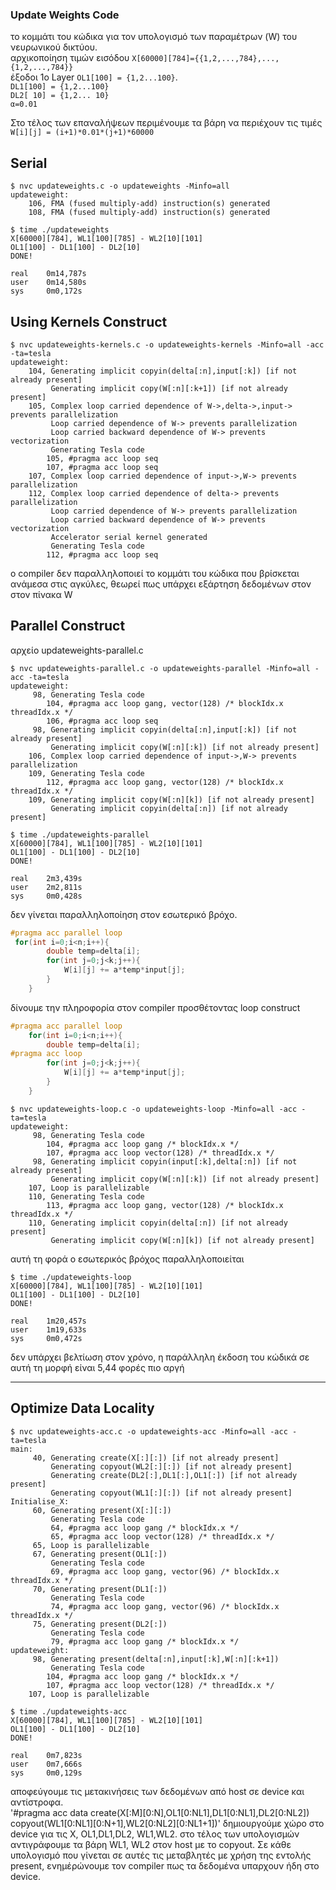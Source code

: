 ### Update Weights Code
το κομμάτι του κώδικα για τον υπολογισμό των παραμέτρων (W) του νευρωνικού δικτύου.  
αρχικοποίηση  τιμών εισόδου `Χ[60000][784]={{1,2,...,784},...,{1,2,...,784}}`  
έξοδοι 1ο Layer `OL1[100] = {1,2...100}`.  
`DL1[100] = {1,2...100}`  
`DL2[ 10] = {1,2... 10} `  
`α=0.01`

Στο τέλος των επαναλήψεων περιμένουμε τα βάρη να περιέχουν τις τιμές 
`W[i][j] = (i+1)*0.01*(j+1)*60000` 



## Serial

```
$ nvc updateweights.c -o updateweights -Minfo=all 
updateweight:
    106, FMA (fused multiply-add) instruction(s) generated
    108, FMA (fused multiply-add) instruction(s) generated

$ time ./updateweights
X[60000][784], WL1[100][785] - WL2[10][101]
OL1[100] - DL1[100] - DL2[10]
DONE!

real    0m14,787s
user    0m14,580s
sys     0m0,172s
```

## Using Kernels Construct

```
$ nvc updateweights-kernels.c -o updateweights-kernels -Minfo=all -acc -ta=tesla
updateweight:
    104, Generating implicit copyin(delta[:n],input[:k]) [if not already present]
         Generating implicit copy(W[:n][:k+1]) [if not already present]
    105, Complex loop carried dependence of W->,delta->,input-> prevents parallelization
         Loop carried dependence of W-> prevents parallelization
         Loop carried backward dependence of W-> prevents vectorization
         Generating Tesla code
        105, #pragma acc loop seq
        107, #pragma acc loop seq
    107, Complex loop carried dependence of input->,W-> prevents parallelization
    112, Complex loop carried dependence of delta-> prevents parallelization
         Loop carried dependence of W-> prevents parallelization
         Loop carried backward dependence of W-> prevents vectorization
         Accelerator serial kernel generated
         Generating Tesla code
        112, #pragma acc loop seq
```

ο compiler δεν παραλληλοποιεί το κομμάτι του κώδικα που βρίσκεται ανάμεσα στις αγκύλες, θεωρεί πως υπάρχει εξάρτηση δεδομένων στον στον πίνακα W

## Parallel Construct

αρχείο updateweights-parallel.c  

```
$ nvc updateweights-parallel.c -o updateweights-parallel -Minfo=all -acc -ta=tesla
updateweight:
     98, Generating Tesla code
        104, #pragma acc loop gang, vector(128) /* blockIdx.x threadIdx.x */
        106, #pragma acc loop seq
     98, Generating implicit copyin(delta[:n],input[:k]) [if not already present]
         Generating implicit copy(W[:n][:k]) [if not already present]
    106, Complex loop carried dependence of input->,W-> prevents parallelization
    109, Generating Tesla code
        112, #pragma acc loop gang, vector(128) /* blockIdx.x threadIdx.x */
    109, Generating implicit copy(W[:n][k]) [if not already present]
         Generating implicit copyin(delta[:n]) [if not already present]

$ time ./updateweights-parallel 
X[60000][784], WL1[100][785] - WL2[10][101]
OL1[100] - DL1[100] - DL2[10]
DONE!

real    2m3,439s
user    2m2,811s
sys     0m0,428s
```

δεν γίνεται παραλληλοποίηση στον εσωτερικό βρόχο.    
```c
#pragma acc parallel loop 
 for(int i=0;i<n;i++){
        double temp=delta[i];
        for(int j=0;j<k;j++){
            W[i][j] += a*temp*input[j]; 
        }        
    }
```
δίνουμε την πληροφορία στον compiler προσθέτοντας loop construct  

```c
#pragma acc parallel loop 
    for(int i=0;i<n;i++){
        double temp=delta[i];
#pragma acc loop
        for(int j=0;j<k;j++){
            W[i][j] += a*temp*input[j]; 
        }        
    }
```
```
$ nvc updateweights-loop.c -o updateweights-loop -Minfo=all -acc -ta=tesla
updateweight:
     98, Generating Tesla code
        104, #pragma acc loop gang /* blockIdx.x */
        107, #pragma acc loop vector(128) /* threadIdx.x */
     98, Generating implicit copyin(input[:k],delta[:n]) [if not already present]
         Generating implicit copy(W[:n][:k]) [if not already present]
    107, Loop is parallelizable
    110, Generating Tesla code
        113, #pragma acc loop gang, vector(128) /* blockIdx.x threadIdx.x */
    110, Generating implicit copyin(delta[:n]) [if not already present]
         Generating implicit copy(W[:n][k]) [if not already present]
```

αυτή τη φορά ο εσωτερικός βρόχος παραλληλοποιείται

```
$ time ./updateweights-loop 
X[60000][784], WL1[100][785] - WL2[10][101]
OL1[100] - DL1[100] - DL2[10]
DONE!

real    1m20,457s
user    1m19,633s
sys     0m0,472s
```

δεν υπάρχει βελτίωση στον χρόνο, η παράλληλη έκδοση του κώδικά σε αυτή τη μορφή είναι 5,44 φορές πιο αργή

---

## Optimize Data Locality

```
$ nvc updateweights-acc.c -o updateweights-acc -Minfo=all -acc -ta=tesla
main:
     40, Generating create(X[:][:]) [if not already present]
         Generating copyout(WL2[:][:]) [if not already present]
         Generating create(DL2[:],DL1[:],OL1[:]) [if not already present]
         Generating copyout(WL1[:][:]) [if not already present]
Initialise_X:
     60, Generating present(X[:][:])
         Generating Tesla code
         64, #pragma acc loop gang /* blockIdx.x */
         65, #pragma acc loop vector(128) /* threadIdx.x */
     65, Loop is parallelizable
     67, Generating present(OL1[:])
         Generating Tesla code
         69, #pragma acc loop gang, vector(96) /* blockIdx.x threadIdx.x */
     70, Generating present(DL1[:])
         Generating Tesla code
         74, #pragma acc loop gang, vector(96) /* blockIdx.x threadIdx.x */
     75, Generating present(DL2[:])
         Generating Tesla code
         79, #pragma acc loop gang /* blockIdx.x */
updateweight:
     98, Generating present(delta[:n],input[:k],W[:n][:k+1])
         Generating Tesla code
        104, #pragma acc loop gang /* blockIdx.x */
        107, #pragma acc loop vector(128) /* threadIdx.x */
    107, Loop is parallelizable

$ time ./updateweights-acc 
X[60000][784], WL1[100][785] - WL2[10][101]
OL1[100] - DL1[100] - DL2[10]
DONE!

real    0m7,823s
user    0m7,666s
sys     0m0,129s

```

αποφεύγουμε τις μετακινήσεις των δεδομένων από host σε device  και αντίστροφα.  
'#pragma acc data create(X[:M][0:N],OL1[0:NL1],DL1[0:NL1],DL2[0:NL2]) copyout(WL1[0:NL1][0:N+1],WL2[0:NL2][0:NL1+1])'
δημιουργούμε χώρο στο device για τις X, OL1,DL1,DL2, WL1,WL2. στο τέλος των υπολογισμών αντιγράφουμε τα βάρη WL1, WL2 στον host με το copyout.
Σε κάθε υπολογισμό που γίνεται σε αυτές τις μεταβλητές με χρήση της εντολής present, ενημέρώνουμε τον compiler πως τα δεδομένα υπαρχουν ήδη στο device.


